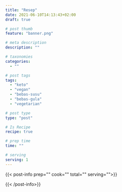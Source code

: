 ```yaml
---
title: "Resep"
date: 2021-06-10T14:13:43+02:00
draft: true

# post thumb
feature: "banner.png"

# meta description
description: ""

# taxonomies
categories:
  - ""

# post tags
tags:
  - "keto"
  - "vegan"
  - "bebas-susu"
  - "bebas-gula"
  - "vegetarian"

# post type
type: "post"

# Is Recipe
recipe: true

# prep time
time: ""

# serving
serving: 1
---
```


{{< post-info prep="" cook="" total="" serving="">}}

{{< /post-info>}}